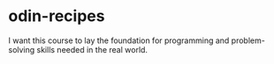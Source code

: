 # odin-recipes

I want this course to lay the foundation for programming and problem-solving
skills needed in the real world.